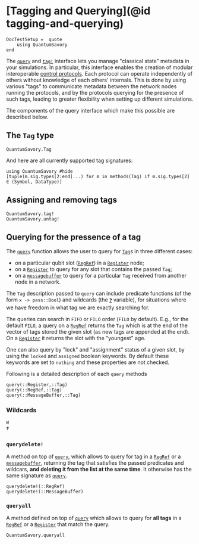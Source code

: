 # [Tagging and Querying](@id tagging-and-querying)

```@meta
DocTestSetup =  quote
    using QuantumSavory
end
```

The [`query`](@ref) and [`tag!`](@ref) interface lets you manage "classical state" metadata in your simulations. In particular, this interface enables the creation of modular interoperable [control protocols](@ref "Available Protocols"). Each protocol can operate independently of others without knowledge of each others' internals. This is done by using various "tags" to communicate metadata between the network nodes running the protocols, and by the protocols querying for the presence of such tags, leading to greater flexibility when setting up different simulations.

The components of the query interface which make this possible are described below.

## The `Tag` type

```@docs; canonical=false
QuantumSavory.Tag
```

And here are all currently supported tag signatures:

```@example
using QuantumSavory #hide
[tuple(m.sig.types[2:end]...) for m in methods(Tag) if m.sig.types[2] ∈ (Symbol, DataType)]
```

## Assigning and removing tags

```@docs; canonical=false
QuantumSavory.tag!
QuantumSavory.untag!
```

## Querying for the pressence of a tag

The [`query`](@ref) function allows the user to query for [`Tag`](@ref)s in three different cases:
- on a particular qubit slot ([`RegRef`](@ref)) in a [`Register`](@ref) node;
- on a [`Register`](@ref) to query for any slot that contains the passed `Tag`;
- on a [`messagebuffer`](@ref) to query for a particular `Tag` received from another node in a network.

The `Tag` description passed to `query` can include predicate functions (of the form `x -> pass::Bool`) and wildcards (the [`❓`](@ref) variable), for situations where we have freedom in what tag we are exactly searching for.

The queries can search in `FIFO` or `FILO` order (`FILO` by default). E.g., for the default `FILO`, a query on a [`RegRef`](@ref) returns the `Tag` which is at the end of the vector of tags stored the given slot (as new tags are appended at the end). On a [`Register`](@ref) it returns the slot with the "youngest" age.

One can also query by "lock" and "assignment" status of a given slot, by using the `locked` and `assigned` boolean keywords. By default these keywords are set to `nothing` and these properties are not checked.

Following is a detailed description of each `query` methods

```@docs; canonical=false
query(::Register,::Tag)
query(::RegRef,::Tag) 
query(::MessageBuffer,::Tag)
```

### Wildcards

```@docs; canonical=false
W
❓
```

### `querydelete!`

A method on top of [`query`](@ref), which allows to query for tag in a [`RegRef`](@ref) or a [`messagebuffer`](@ref), returning the tag that satisfies the passed predicates and wildcars, **and deleting it from the list at the same time**. It otherwise has the same signature as [`query`](@ref).

```@docs; canonical=false
querydelete!(::RegRef)
querydelete!(::MessageBuffer)
```

### `queryall`
A method defined on top of [`query`](@ref) which allows to query for **all tags** in a [`RegRef`](@ref) or a [`Register`](@ref) that match the query.

```@docs; canonical=false
QuantumSavory.queryall
```
